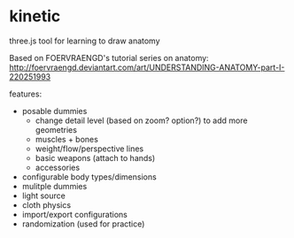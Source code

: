 kinetic
=======
three.js tool for learning to draw anatomy

Based on FOERVRAENGD's tutorial series on anatomy:
http://foervraengd.deviantart.com/art/UNDERSTANDING-ANATOMY-part-I-220251993

features:
- posable dummies
  - change detail level (based on zoom? option?) to add more geometries
  - muscles + bones
  - weight/flow/perspective lines
  - basic weapons (attach to hands)
  - accessories
- configurable body types/dimensions
- mulitple dummies
- light source
- cloth physics
- import/export configurations
- randomization (used for practice)
